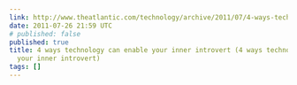 ```yaml
---
link: http://www.theatlantic.com/technology/archive/2011/07/4-ways-technology-can-enable-your-inner-introvert/242469/
date: 2011-07-26 21:59 UTC
# published: false
published: true
title: 4 ways technology can enable your inner introvert (4 ways technology can enable
  your inner introvert)
tags: []
---
```



